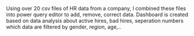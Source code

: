 Using over 20 csv files of HR data from a company, I combined these files into power query editor to add, remove, correct data.
Dashboard is created based on data analysis about active hires, bad hires, seperation numbers which data are filtered by gender, region, age,..
